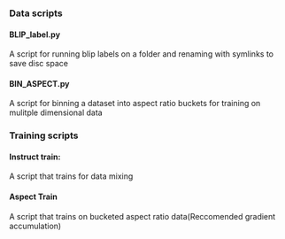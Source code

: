
### Data scripts


#### BLIP_label.py

A script for running blip labels on a folder and renaming with symlinks to save disc space

#### BIN_ASPECT.py

A script for binning a dataset into aspect ratio buckets for training on mulitple dimensional data

### Training scripts

#### Instruct train:
A script that trains for data mixing
#### Aspect Train
A script that trains on bucketed aspect ratio data(Reccomended gradient accumulation)
